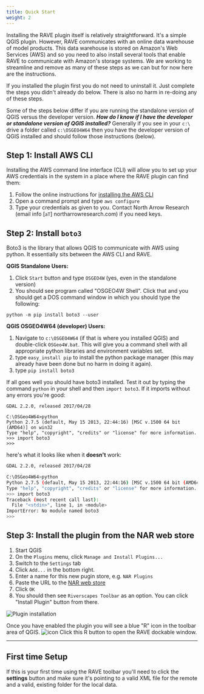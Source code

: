```yaml
---
title: Quick Start
weight: 2
---
```


Installing the RAVE plugin itself is relatively straightforward. It's a simple QGIS plugin. However, RAVE communicates with an online data warehouse of model products. This data warehouse is stored on Amazon's Web Services (AWS) and so you need to also install several tools that enable RAVE to communicate with Amazon's storage systems. We are working to streamline and remove as many of these steps as we can but for now here are the instructions.

If you installed the plugin first you do not need to uninstall it. Just complete the steps you didn't already do below. There is also no harm in re-doing any of these steps.

Some of the steps below differ if you are running the standalone version of QGIS versus the developer version. ***How do I know if I have the developer or standalone version of QGIS installed?*** Generally if you see in your `c:\` drive a folder called `c:\OSGEO4W64` then you have the developer version of QGIS installed and should follow those instructions (below).

## Step 1: Install AWS CLI

Installing the AWS command line interface (CLI) will allow you to set up your AWS credentials in the system in a place where the RAVE plugin can find them:

1. Follow the online instructions for [installing the AWS CLI](http://docs.aws.amazon.com/cli/latest/userguide/installing.html)
2. Open a command prompt and type `aws configure`
3. Type your credentials as given to you. Contact North Arrow Research (email info [`aT`] northarrowresearch.com) if you need keys.

## Step 2: Install `boto3`

Boto3 is the library that allows QGIS to communicate with AWS using python. It essentially sits between the AWS CLI and RAVE.

**QGIS Standalone Users:**

1. Click `Start` button and type `OSGEO4W` (yes, even in the standalone version)
2. You should see program called "OSGEO4W Shell". Click that and you should get a DOS command window in which you should type the following:

```
python -m pip install boto3 --user
```



**QGIS OSGEO4W64 (developer) Users:**

1. Navigate to `c:\OSGEO4W64` (if that is where you installed QGIS) and double-click `OSGeo4W.bat`. This will give you a command shell with all appropriate python libraries and environment variables set.
2. type `easy_install pip` to install the python package manager (this may already have been done but no harm in doing it again).
3. type `pip install boto3` 

If all goes well you should have boto3 installed. Test it out by typing the command `python` in your shell and then `import boto3`. If it imports without any errors you're good:

```
GDAL 2.2.0, released 2017/04/28

C:\OSGeo4W64>python
Python 2.7.5 (default, May 15 2013, 22:44:16) [MSC v.1500 64 bit (AMD64)] on win32
Type "help", "copyright", "credits" or "license" for more information.
>>> import boto3
>>>
```

here's what it looks like when it **doesn't** work:

```bash
GDAL 2.2.0, released 2017/04/28

C:\OSGeo4W64>python
Python 2.7.5 (default, May 15 2013, 22:44:16) [MSC v.1500 64 bit (AMD64)] on win32
Type "help", "copyright", "credits" or "license" for more information.
>>> import boto3
Traceback (most recent call last):
  File "<stdin>", line 1, in <module>
ImportError: No module named boto3
>>>
```


## Step 3: Install the plugin from the NAR web store

1. Start QGIS
2. On the `Plugins` menu, click `Manage and Install Plugins...`
3. Switch to the `Settings` tab
4. Click `Add...` in the bottom right.
5. Enter a name for this new pugin store, e.g. `NAR Plugins` 
6. Paste the URL to the [NAR web store](http://riverscapes.northarrowresearch.com/plugins.xml)
7. Click  `OK`
8. You should then see `Riverscapes Toolbar` as an option. You can click "Install Plugin" button from there. 

![Plugin installation]({{site.baseurl}}/assets/images/plugin_management.png)

Once you have enabled the plugin you will see a blue "R" icon in the toolbar area of QGIS. ![icon]({{site.baseurl}}/assets/images/toolbar_icon.png) Click this R button to open the RAVE dockable window.

----------

## First time Setup

If this is your first time using the RAVE toolbar you'll need to click the **settings** button and make sure it's pointing to a valid XML file for the remote and a valid, existing folder for the local data.